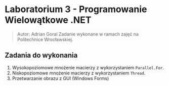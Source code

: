 # Laboratorium 3 - Programowanie Wielowątkowe .NET

> Autor: Adrian Goral
> Zadanie wykonane w ramach zajęć na Politechnice Wrocławskiej.

## Zadania do wykonania
1. Wysokopoziomowe mnożenie macierzy z wykorzystaniem `Parallel.For`.
2. Niskopoziomowe mnożenie macierzy z wykorzystaniem `Thread`.
3. Przetwarzanie obrazu z GUI (Windows Forms)